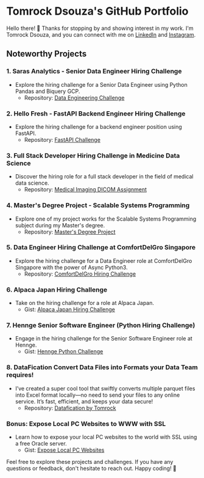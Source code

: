 # Tomrock Dsouza's GitHub Portfolio

Hello there! 👋 Thanks for stopping by and showing interest in my work. I'm Tomrock Dsouza, and you can connect with me on [LinkedIn](https://www.linkedin.com/in/tomrockdsouza/) and [Instagram](https://www.instagram.com/tomrockdsouza/).

## Noteworthy Projects

### 1. Saras Analytics - Senior Data Engineer Hiring Challenge
- Explore the hiring challenge for a Senior Data Engineer using Python Pandas and Biquery GCP.
  - Repository: [Data Engineering Challenge](https://github.com/tomrockdsouza/bigquery-cleaning-challenge)

### 2. Hello Fresh - FastAPI Backend Engineer Hiring Challenge
- Explore the hiring challenge for a backend engineer position using FastAPI.
  - Repository: [FastAPI Challenge](https://github.com/tomrockdsouza/fastapi-challenge)

### 3. Full Stack Developer Hiring Challenge in Medicine Data Science
- Discover the hiring role for a full stack developer in the field of medical data science.
  - Repository: [Medical Imaging DICOM Assignment](https://github.com/tomrockdsouza/medical-imaging-dicom-assignment)

### 4. Master's Degree Project - Scalable Systems Programming
- Explore one of my project works for the Scalable Systems Programming subject during my Master's degree.
  - Repository: [Master's Degree Project](https://github.com/tomrockdsouza/mrjob-ssp)

### 5. Data Engineer Hiring Challenge at ComfortDelGro Singapore
- Explore the hiring challenge for a Data Engineer role at ComfortDelGro Singapore with the power of Async Python3.
  - Repository: [ComfortDelGro Hiring Challenge](https://github.com/tomrockdsouza/singapore-weather)

### 6. Alpaca Japan Hiring Challenge
- Take on the hiring challenge for a role at Alpaca Japan.
  - Gist: [Alpaca Japan Hiring Challenge](https://gist.github.com/tomrockdsouza/3b4b3f744ade13d7c6cd9ad97a6b25f6)

### 7. Hennge Senior Software Engineer (Python Hiring Challenge)
- Engage in the hiring challenge for the Senior Software Engineer role at Hennge.
  - Gist: [Hennge Python Challenge](https://gist.github.com/tomrockdsouza/e96af7e590ef3aa9c09761377c5be8cb)

### 8. DataFication Convert Data Files into Formats your Data Team requires!
- I’ve created a super cool tool that swiftly converts multiple parquet files into Excel format locally—no need to send your files to any online service. It’s fast, efficient, and keeps your data secure!
  - Repository: [Datafication by Tomrock](https://github.com/tomrockdsouza/datafication)

### Bonus: Expose Local PC Websites to WWW with SSL
- Learn how to expose your local PC websites to the world with SSL using a free Oracle server.
  - Gist: [Expose Local PC Websites](https://gist.github.com/tomrockdsouza/d41e6cec7aaa2bbaa3867e1b1ec2430e)

Feel free to explore these projects and challenges. If you have any questions or feedback, don't hesitate to reach out. Happy coding! 🚀
